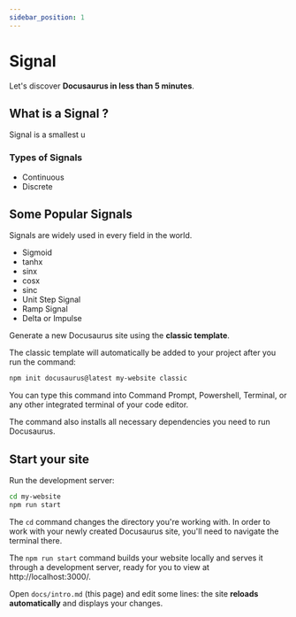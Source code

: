 ```yaml
---
sidebar_position: 1
---
```


# Signal

Let's discover **Docusaurus in less than 5 minutes**.

## What is a Signal ?

Signal is a smallest u

### Types of Signals
- Continuous
- Discrete

## Some Popular Signals
Signals are widely used in every field in the world.
- Sigmoid
- tanhx
- sinx
- cosx
- sinc
- Unit Step Signal
- Ramp Signal
- Delta or Impulse

Generate a new Docusaurus site using the **classic template**.

The classic template will automatically be added to your project after you run the command:

```bash
npm init docusaurus@latest my-website classic
```

You can type this command into Command Prompt, Powershell, Terminal, or any other integrated terminal of your code editor.

The command also installs all necessary dependencies you need to run Docusaurus.

## Start your site

Run the development server:

```bash
cd my-website
npm run start
```

The `cd` command changes the directory you're working with. In order to work with your newly created Docusaurus site, you'll need to navigate the terminal there.

The `npm run start` command builds your website locally and serves it through a development server, ready for you to view at http://localhost:3000/.

Open `docs/intro.md` (this page) and edit some lines: the site **reloads automatically** and displays your changes.
